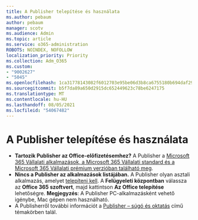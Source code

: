 ```yaml
---
title: A Publisher telepítése és használata
ms.author: pebaum
author: pebaum
manager: scotv
ms.audience: Admin
ms.topic: article
ms.service: o365-administration
ROBOTS: NOINDEX, NOFOLLOW
localization_priority: Priority
ms.collection: Adm_O365
ms.custom:
- "9002627"
- "5045"
ms.openlocfilehash: 1ca31778143082f6012703e95be06d3b8ca6755180b694daf29f7fda0c64532f
ms.sourcegitcommit: b5f7da89a650d2915dc652449623c78be6247175
ms.translationtype: MT
ms.contentlocale: hu-HU
ms.lasthandoff: 08/05/2021
ms.locfileid: "54067482"
---
```

# <a name="install-and-use-publisher"></a>A Publisher telepítése és használata

- **Tartozik Publisher az Office-előfizetésemhez?** A Publisher a [Microsoft 365 Vállalati alkalmazások, a Microsoft 365 Vállalati standard és a Microsoft 365 Vállalati prémium verzióban található meg](https://products.office.com/compare-all-microsoft-office-products?activetab=tab:primaryr2).
- **Nincs a Publisher az alkalmazások listájában.**  A Publisher olyan asztali alkalmazás, amelyet [telepíteni kell](https://support.office.com/article/Install-Office-apps-from-Office-365-dcf2d841-dac7-455b-9a77-fc8f7ee92702). A **Felügyeleti központban** válassza az **Office 365 szoftvert**, majd kattintson **Az Office telepítése** lehetőségre. **Megjegyzés**: A Publisher PC-alkalmazásként vehető igénybe, Mac gépen nem használható.
- A Publisherről további információt a [Publisher – súgó és oktatás](https://support.office.com/publisher) című témakörben talál.
